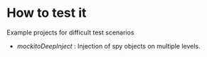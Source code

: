 # How to test it
Example projects for difficult test scenarios

* _mockitoDeepInject_ : Injection of spy objects on multiple levels.
